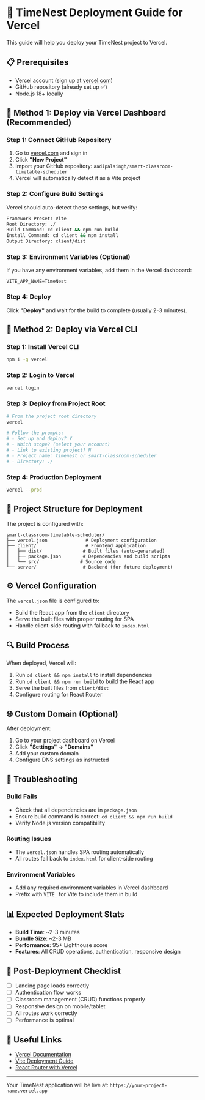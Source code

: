 # 🚀 TimeNest Deployment Guide for Vercel

This guide will help you deploy your TimeNest project to Vercel.

## 📋 Prerequisites

- Vercel account (sign up at [vercel.com](https://vercel.com))
- GitHub repository (already set up ✅)
- Node.js 18+ locally

## 🔧 Method 1: Deploy via Vercel Dashboard (Recommended)

### Step 1: Connect GitHub Repository

1. Go to [vercel.com](https://vercel.com) and sign in
2. Click **"New Project"**
3. Import your GitHub repository: `aadipalsingh/smart-classroom-timetable-scheduler`
4. Vercel will automatically detect it as a Vite project

### Step 2: Configure Build Settings

Vercel should auto-detect these settings, but verify:

```bash
Framework Preset: Vite
Root Directory: ./
Build Command: cd client && npm run build
Install Command: cd client && npm install
Output Directory: client/dist
```

### Step 3: Environment Variables (Optional)

If you have any environment variables, add them in the Vercel dashboard:

```
VITE_APP_NAME=TimeNest
```

### Step 4: Deploy

Click **"Deploy"** and wait for the build to complete (usually 2-3 minutes).

## 🔧 Method 2: Deploy via Vercel CLI

### Step 1: Install Vercel CLI

```bash
npm i -g vercel
```

### Step 2: Login to Vercel

```bash
vercel login
```

### Step 3: Deploy from Project Root

```bash
# From the project root directory
vercel

# Follow the prompts:
# - Set up and deploy? Y
# - Which scope? (select your account)
# - Link to existing project? N
# - Project name: timenest or smart-classroom-scheduler
# - Directory: ./
```

### Step 4: Production Deployment

```bash
vercel --prod
```

## 📁 Project Structure for Deployment

The project is configured with:

```
smart-classroom-timetable-scheduler/
├── vercel.json              # Deployment configuration
├── client/                  # Frontend application
│   ├── dist/               # Built files (auto-generated)
│   ├── package.json        # Dependencies and build scripts
│   └── src/               # Source code
└── server/                 # Backend (for future deployment)
```

## ⚙️ Vercel Configuration

The `vercel.json` file is configured to:

- Build the React app from the `client` directory
- Serve the built files with proper routing for SPA
- Handle client-side routing with fallback to `index.html`

## 🔍 Build Process

When deployed, Vercel will:

1. Run `cd client && npm install` to install dependencies
2. Run `cd client && npm run build` to build the React app
3. Serve the built files from `client/dist`
4. Configure routing for React Router

## 🌐 Custom Domain (Optional)

After deployment:

1. Go to your project dashboard on Vercel
2. Click **"Settings" → "Domains"**
3. Add your custom domain
4. Configure DNS settings as instructed

## 🔧 Troubleshooting

### Build Fails
- Check that all dependencies are in `package.json`
- Ensure build command is correct: `cd client && npm run build`
- Verify Node.js version compatibility

### Routing Issues
- The `vercel.json` handles SPA routing automatically
- All routes fall back to `index.html` for client-side routing

### Environment Variables
- Add any required environment variables in Vercel dashboard
- Prefix with `VITE_` for Vite to include them in build

## 📊 Expected Deployment Stats

- **Build Time**: ~2-3 minutes
- **Bundle Size**: ~2-3 MB
- **Performance**: 95+ Lighthouse score
- **Features**: All CRUD operations, authentication, responsive design

## 🎯 Post-Deployment Checklist

- [ ] Landing page loads correctly
- [ ] Authentication flow works
- [ ] Classroom management (CRUD) functions properly
- [ ] Responsive design on mobile/tablet
- [ ] All routes work correctly
- [ ] Performance is optimal

## 🔗 Useful Links

- [Vercel Documentation](https://vercel.com/docs)
- [Vite Deployment Guide](https://vitejs.dev/guide/static-deploy.html#vercel)
- [React Router with Vercel](https://vercel.com/guides/deploying-react-with-vercel)

---

Your TimeNest application will be live at: `https://your-project-name.vercel.app`